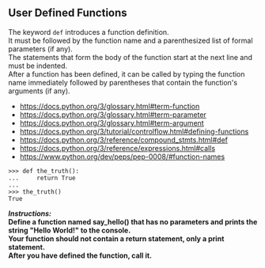 ## User Defined Functions

The keyword `def` introduces a function definition.  
It must be followed by the function name and a parenthesized list of formal parameters (if any).  
The statements that form the body of the function start at the next line and must be indented.  
After a function has been defined, it can be called by typing the function name immediately followed by parentheses that contain the function's arguments (if any).
- https://docs.python.org/3/glossary.html#term-function
- https://docs.python.org/3/glossary.html#term-parameter
- https://docs.python.org/3/glossary.html#term-argument
- https://docs.python.org/3/tutorial/controlflow.html#defining-functions  
- https://docs.python.org/3/reference/compound_stmts.html#def
- https://docs.python.org/3/reference/expressions.html#calls
- https://www.python.org/dev/peps/pep-0008/#function-names  
```
>>> def the_truth():
...     return True
...
>>> the_truth()
True
```

**_Instructions:_**  
**Define a function named say_hello() that has no parameters and prints the string "Hello World!" to the console.**  
**Your function should not contain a return statement, only a print statement.**  
**After you have defined the function, call it.**
